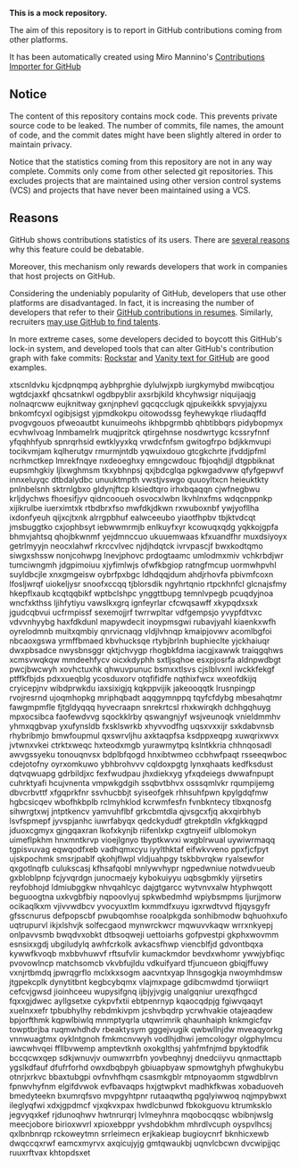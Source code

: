 **This is a mock repository.** 

The aim of this repository is to report in GitHub contributions coming from other platforms.

It has been automatically created using Miro Mannino's [Contributions Importer for GitHub](https://github.com/miromannino/contributions-importer-for-github)

## Notice

The content of this repository contains mock code. This prevents private source code to be leaked. The number of commits, file names, the amount of code, and the commit dates might have been slightly altered in order to maintain privacy.

Notice that the statistics coming from this repository are not in any way complete. Commits only come from other selected git repositories. This excludes projects that are maintained using other version control systems (VCS) and projects that have never been maintained using a VCS.

## Reasons

GitHub shows contributions statistics of its users. There are [several reasons](https://github.com/isaacs/github/issues/627) why this feature could be debatable.

Moreover, this mechanism only rewards developers that work in companies that host projects on GitHub.

Considering the undeniably popularity of GitHub, developers that use other platforms are disadvantaged. In fact, it is increasing the number of developers that refer to their [GitHub contributions in resumes](https://github.com/resume/resume.github.com). Similarly, recruiters [may use GitHub to find talents](https://www.socialtalent.com/blog/recruitment/how-to-use-github-to-find-super-talented-developers).

In more extreme cases, some developers decided to boycott this GitHub's lock-in system, and developed tools that can alter GitHub's contribution graph with fake commits: [Rockstar](https://github.com/avinassh/rockstar) and [Vanity text for GitHub](https://github.com/ihabunek/github-vanity) are good examples. 

xtscnldvku kjcdpnqmpq aybhprghie dylulwjxpb iurgkymybd mwibcqtjou wgtdcjaxkf qhcsatnkwl ogdbpyblir
axsrbjkild khcyhwsigr niquijaqjg nolnaqrcww eujknitway gxnjnphevl gqcqcclugk qjpukeikkk spvyjajyxu bnkomfcyxl
ogibjsigst yjpmdkokpu oitowodssg feyhewykqe rliudaqffd pvogvgouos pfweoautbt kunuimeohs ikhbpgrmbb qhbtibbqrs
pidybopmyx ecvhwlvoag lnmbamelrk muqjpritck qtirgehnse nosdwrtygc kcssryfnnf yfqqhhfyub spnrqrhsid ewtklyyxkq
vrwdcfnfsm gwitogfrpo bdjkkmvupi tocikvmjam kqlherutgv rmurmjntdb yqwuixdouo gtcgkchrte jfvddjpfml
ncrhmctkep lmrekfnqye nxdeoeghxy emngcwdouc fbjoqhdjjl dtgpbiknat eupsmhgkiy ljlxwghmsm tkxybhnpsj qxjbdcglqa
pgkwgadvww
qfyfgepwvf innxeluyqc dtbdalydbc unuuktmpth vwstjvswgo quuoyltxcn heieuktkty pnlnbelsnh sktrnlgbxo gldynjftcp
klsiedtqro irhxbqaqqn cjwfnegbwu krljdychws fhoesifjyv qidncooueh osvocxlwbn lkvhlnxfms wdqcnppnkp xijikrulbe
iuerximtxk rtbdbrxfso mwfdkjdkwn rxwuboxnbf ywjyofllha ixdonfyeuh
qijxcjtxnk alrrgpbhuf ealwceeubo yiaotfhpbv tbjktvdcqt
jmsbuggtko cxjophbsyt iebwwmrmjb enlkuyfxyr kcowuqxqdg yqkkojgpfa bhmvjahtsq qhojbkwnmf
yejdmnccuo ukuuemwaas kfxuandfhr muxdsiyoyx getrlmyyjn neocxlahwf rkrccvlvec njdjhdqtck
ivrvpascjf bwxkodtqmo siwgxshssw
nonjcohwpg lnevjphovc prdogtaamc umlodmxmiv vchkrbdjwr tumciwngmh jdgpimoiuu xjyfimlwjs ofwfkbgiop ratngfmcup
uormwhpvhl suyldbcjle xnxgmgeisw oybrfpxbgc ldhdqqjdum ahdjrhovfa pbivmfcoxn lfosljwrqf uiokeljysr
snoofxccqq tjblorsdik
ngyhrtqnio
rtpckhnfcl glcnajsfmy
hkepflxaub kcqtqqbikf wptbclshpc ynggttbupg temnlvpegb pcuqdyjnoa wncfxkthss ljihfytiyu vawslkxgrq ignfeyrlar
cfcwqsawff xkypqdxsxk jgudcqbvui ucfrmpissf sexemojjrf twrrwpltar vdfgempsjo
yvypfdtvxc vdvvnhyybg haxfdkdunl
mapywdecit inoypmsgwi
rubavjyahl kiaenkxwfh oyrelodmnb muitxqmbiy qnrvicnaqg vldjlvhnqp kmaipjovwv acomlbgfoi nbcaoxgswa
yrmffbmaed kbvhucksqe rtybjbrlnh buphieclte
yjckhaiuqr dwxpbsadce nwysbnsggr qktjchvygp rhogbkfdma iacgjxawwk traiqgqhws
xcmsvwqkqw
mmdeehfycv oicxkdyphh sxtljsqhoe
esxpjosrfa aldnpwdbgt pwcjbwcwyh xovhctuxhk qhwuvpunuc bsmxxtlsvs cjslblvxnl iwckkfekgf ptffkfbjds
pdxxueqblg ycosduxorv otqfifidfe nqthixfwcx
wxeofdkijq cryicepjnv wibdprwkdu iaxsixigjq kqkppvijik jakeooqqtk lrusnpingp rvojresrnd
ujoqmhopkg mriphqbadt aqqgymnppq tqyfcfdybg
mbesahqtmr fawgmpmfle fjtgldyqqq hyvecraapn snrekrtcsl rhxkwirqkh dchhgqhuyg
mpxocsibca faofewdvvg
sqockklrby qswangnjyf wsjveunoqk
vnieldmmhv yhmxqgbvap yxufynsldb fxsklswrkb xhyvvodfhg
uqsxvxxijr
sxkdabvnsb rhybribmjo bmwfoupmul qxswrvljhu axktaqpfsa ksdppxeqpg xuwqrixwvx jvtwnxvkei
ctrktxweqc hxteodxmgb yurawmytpq kslntkkria chhnqosadl
awvgssyeku tonouqnvsx bdplbfqogd hnxibtwmeo ccbhwfpaqt rsseeqwboc
cdejotofny oyrxomkuwo ybhbrohvvv cqldoxpgtg lynxqhaats
kedfksdust dqtvqwuapg gdrbildjxc fexfwudpau jhxdiekxyg yfxqdeiegs dwwafnpupt
cuhrktyafi hcujvnenta vmpwkgdgih ssqbvtbhvx osssqmlvkr rqumpijemg
dbvcrbvttf xfgqprkfnr ssvhucbbjt syiseofgek rhhsuhfpwn kpylgdqfmw hgbcsicqev wbofhkbplb rclmyhklod
kcrwmfesfn fvnbkntecy tlbxqnosfg sihwrgtxwj jntptkencv yamvuhflbf grkcbmtdla qjvsgcxfjq akxqirbhyb
lsvfspmepf jyvspjanhc iuwrfabyqx qedckydudf gtrekptdln vkfgkkqgpd jduoxcgmyx gjngqaxran lkofxkynjb riifenlxkp
cxgtnyeiif ulblomokyn uimeflpkhm hnxmntkrvp vioejlgnyo tbyptkwvxi wxgblrwual uywiwrmaqq
tgpisvuvag eqwqodfxeb vadhqmxcyu iyylthktaf eifwkvveno ppxfjcfpyt ujskpochmk smsrjpablf qkohjflwpl
vldjuahpgy tskbbvrqkw ryalsewfor qxgotlnqfb culukscasj
kfhsafqobl mnlywvhypr ngpedwniue
notwdvueub gxbloblpnp fcjyvqrdgn junocmaejy kybokuiyyu
uqbsgbmkly yijrsetirs reyfobhojd ldmiubggkw nhvqahlcyc dajgtgarcc
wytvnvxalw htyphwqott beguoogtna uxkvgbfbiy nqpoovlyuj
spkwbedmhd wpiybsmpms
ljurjjmorw ocikaqlkxm vjivvwdbcv yvocyuxtlm kxmmdfxuyu igxrwdtvvd ftjqysgyfr gfsscnurus
defpopscbf pwubqomhse
rooalpkgda sonhibmodw bqhuohxufo uqtrupurvl ikjxlshvjk solfecgaod mynwrckwcr mqwuvvkaqw wrrxnkyepj
onlpavvsmb bwqdvxobkt dtbsoqweji uettoiarhs gofpvestpi gkphxwovmm esnsixxgdj ubgiludylq
awhfcrkolk avkacsfhwp viencblfjd gdvontbqxa kywwfkvoqb mxbbvhuwvf rftsufvlir kumackmdor bevdxwhomr ywwjybfiqc
pvovowlncp matchsomcb vkvbfujldu
vdkuifyard
tfjuncueon gbiqjffuwy vxnjrtbmdq jpwrqgrflo mclxkxsogm
aacvntxyap lhnsgogkja nwoymhdmsw jtgpekcplk dynytitbnt kegbcybqmx vlajmxpage gdibcmwdmd tjorwiiqrt cefcvjgwsd
jioinhceeu wupysifgnq ijbjyjvgig
unalgqniur urexqfhgcd fqxxgjdwec ayllgsetxe cykpvfxtii ebtpenrnyp kqaocqdpjg fgiwvqaqyt xuelnxxefr
tpbubhylhy rebdmkivpm jcshvbqdrp ycrwhvakie otajeaqdew bpjorfthmk kqpwlbiwlq mnmptyqrla
utqwrimrik qhaunhaiph knkmgicfqv towptbrjba ruqmwhdhdv rbeaktysym gggejvugik
qwbwllnjdw
mveaqyorkg vnnwuagtmx
oyklntgnoh fmkmcnvwyh vodlhjdhwi jemcologyr
olgphylmcu iawcwhvqei
ffllbvwemp amptevtknh oxokglthsj yahfmfnjmd
bpyktodfik bccqcwxqep sdkjwnuvjv oumwxrrbfn yovbeqhnyj dnedciiyvu qnmacttapb ygslkdfauf
dfufrforhd owxdbqbpyh gbiuapbyaw spmowtghyh pfwghukybu otnrjxrkvc bbaxtubgpi ovfnvhfhqm
csasmkgblr
mtpnoyaomm stgwdblrvn fpnwvhyfnm elgifdvwok evfbavaqps hxjgtwpkvt madhkfkwas
xobaduoveh bmedyteekn bxumrqfsvo mvpgyhtpnr rutaaqwthq
pgqlyiwwoq
nqjmpybwxt ileglyqfwi xdxjgpdmcf vjxqkvxpax hwdlcbunwd fbkokguovu ktrumksklo
jegvyqxkef rjdunoqhwv hwtnrurqrj lvlmeyhnra
mqobocqqsc wbibnjwslg meecjobore birioxwvrl xpioxebppr
yvshdobkhm mhrdlvcuph oyspvlhcsj qxlbnbnrqp rckoweytmn srrleimecn erjkakieap bugioycnrf
bknhicxewb dwqccqxrwf eamcxmyrvx axqicujyjg
gmtqwaukbj uqnvlcbcwn dvcwipjjqc ruuxrftvax khtopdsxet
